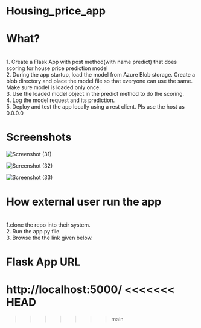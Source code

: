 # Housing_price_app


# What?
<br>1. Create a Flask App with post method(with name predict) that does scoring for house price prediction model
<br>2. During the app startup, load the model from Azure Blob storage. Create a blob directory and place the model file so that everyone can use the same. Make sure model is loaded only once.
<br>3. Use the loaded model object in the predict method to do the scoring.
<br>4. Log the model request and its prediction.
<br>5. Deploy and test the app locally using a rest client. Pls use the host as 0.0.0.0

# Screenshots



![Screenshot (31)](https://user-images.githubusercontent.com/92777791/169530173-ba3517de-d05f-4e0d-8a37-e09135c4e1b8.png)




![Screenshot (32)](https://user-images.githubusercontent.com/92777791/169530195-ccb8bc42-557b-49fd-87d9-a4550383df3e.png)





![Screenshot (33)](https://user-images.githubusercontent.com/92777791/169530210-4e885b8f-cb48-475b-ba45-f00a1e454672.png)


# How external user run the app
<br>1.clone the repo into their system.
<br>2. Run the app.py file.
<br>3. Browse the the link given below.

# Flask App URL
http://localhost:5000/
<<<<<<< HEAD
=======

>>>>>>> main
